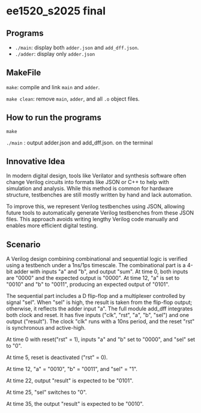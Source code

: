 # ee1520_s2025 final
## Programs

- `./main`: display both `adder.json` and `add_dff.json`.
- `./adder`: display only `adder.json`

## MakeFile

`make`: compile and link `main` and `adder`.

`make clean`: remove `main`, `adder`, and all `.o` object files.

## How to run the programs

`make`

`./main` : output adder.json and add_dff.json. on the terminal

## Innovative Idea
In modern digital design, tools like Verilator and synthesis software often change Verilog circuits into formats like JSON or C++ to help with simulation and analysis. While this method is common for hardware structure, testbenches are still mostly written by hand and lack automation. 

To improve this, we represent Verilog testbenches using JSON, allowing future tools to automatically generate Verilog testbenches from these JSON files. This approach avoids writing lengthy Verilog code manually and enables more efficient digital testing. 

## Scenario
A Verilog design combining combinational and sequential logic is verified using a testbench under a 1ns/1ps timescale. The combinational part is a 4-bit adder with inputs "a" and "b", and output "sum". At time 0, both inputs are "0000" and the expected output is "0000". At time 12, "a" is set to "0010" and "b" to "0011", producing an expected output of "0101". 

The sequential part includes a D flip-flop and a multiplexer controlled by signal "sel". When "sel" is high, the result is taken from the flip-flop output; otherwise, it reflects the adder input "a". The full module add_dff integrates both clock and reset. It has five inputs ("clk", "rst", "a", "b", "sel") and one output ("result"). The clock "clk" runs with a 10ns period, and the reset "rst" is synchronous and active-high.

At time 0 with reset("rst" = 1), inputs "a" and "b" set to "0000", and "sel" set to "0". 

At time 5, reset is deactivated ("rst" = 0). 

At time 12, "a" = "0010", "b" = "0011", and "sel" = "1".

At time 22, output "result" is expected to be "0101". 

At time 25, "sel" switches to "0".

At time 35, the output "result" is expected to be "0010".
